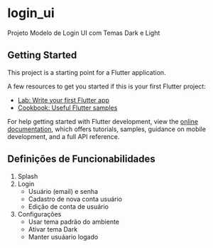# login_ui

Projeto Modelo de Login UI com Temas Dark e Light

## Getting Started

This project is a starting point for a Flutter application.

A few resources to get you started if this is your first Flutter project:

- [Lab: Write your first Flutter app](https://docs.flutter.dev/get-started/codelab)
- [Cookbook: Useful Flutter samples](https://docs.flutter.dev/cookbook)

For help getting started with Flutter development, view the
[online documentation](https://docs.flutter.dev/), which offers tutorials,
samples, guidance on mobile development, and a full API reference.

## Definições de Funcionabilidades

1. Splash
2. Login
   - Usuário (email) e senha
   - Cadastro de nova conta usuário
   - Edição de conta de usuário
3. Configurações
   - Usar tema padrão do ambiente
   - Ativar tema Dark
   - Manter usuáario logado